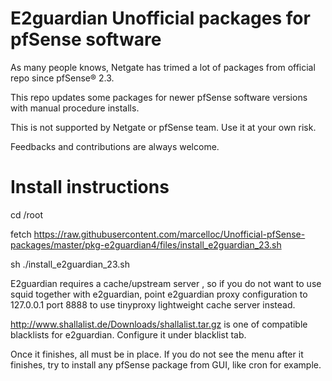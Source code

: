 # E2guardian Unofficial packages for pfSense software

As many people knows, Netgate has trimed a lot of packages from official repo since pfSense® 2.3. 

This repo updates some packages for newer pfSense software versions with manual procedure installs.

This is not supported by Netgate or pfSense team. Use it at your own risk.

Feedbacks and contributions are always welcome.

# Install instructions

cd /root

fetch https://raw.githubusercontent.com/marcelloc/Unofficial-pfSense-packages/master/pkg-e2guardian4/files/install_e2guardian_23.sh

sh ./install_e2guardian_23.sh


E2guardian requires a cache/upstream server , so if you do not want to use squid together with e2guardian, point e2guardian proxy configuration to 127.0.0.1 port 8888 to use tinyproxy lightweight cache server instead.

http://www.shallalist.de/Downloads/shallalist.tar.gz is one of compatible blacklists for e2guardian. Configure it under blacklist tab.

Once it finishes, all must be in place. If you do not see the menu after it finishes, try to install any pfSense package from GUI, like cron for example.
